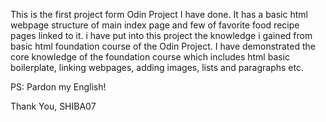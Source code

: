 This is the first project form Odin Project I have done. It has a basic html webpage structure of main index page and few of favorite food recipe pages linked to it. i have put into this project  the knowledge i gained from basic html foundation course of the Odin Project. I have demonstrated the core knowledge of the foundation course which includes html basic boilerplate, linking webpages, adding images, lists and paragraphs etc.

PS: Pardon my English!

Thank You,
SHIBA07